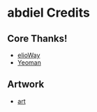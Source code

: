 # abdiel Credits

## Core Thanks!

- [elioWay](https://elioway.gitlab.io)
- [Yeoman](http://yeoman.io/)

## Artwork

- [art](https://commons.wikimedia.org/)
